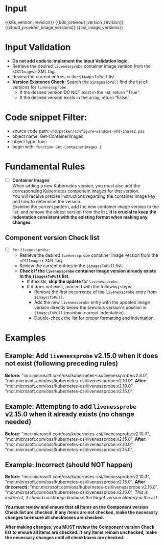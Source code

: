 

# Input 
<KubernetesVersion>{{k8s_version_revision}}</KubernetesVersion>
<KubernetesPreviousVersion>{{k8s_previous_version_revision}}</KubernetesPreviousVersion>
<AzureCloudManagerImages>{{cloud_provider_image_versions}}</AzureCloudManagerImages>
<CSIImages>{{csi_image_versions}}</CSIImages>

# Input Validation
  - **Do not add code to implement the Input Validation logic.**
  - Retrieve the desired `livenessprobe` container image version from the `<CSIImages>` XML tag.
  - Review the current entries in the `$imagesToPull` list.
  - **Version Existence Check**: Search the `$imagesToPull` find the list of versions for `livenessprobe` . 
    - If the desired version DO NOT exist in the list, return "True".
    - If the desired version exists in the array, return "False". 
  
# Code snippet Filter:
   - source code path: `vhd/packer/configure-windows-vhd-phase2.ps1`
   - object name: Get-ContainerImages
   - object type: func
   - begin with: `function Get-ContainerImages {`


# Fundamental Rules

- [ ] **Container Images**  
      When adding a new Kubernetes version, you must also add the corresponding Kubernetes component images for that version.  
      You will receive precise instructions regarding the container image key and how to determine the version.  
      Examine the current pattern, add the new container image version to the list, and remove the oldest version from the list.
      **It is crucial to keep the indentation consistent with the existing format when making any changes.**

## Component version Check list
- [ ] For `livenessprobe`:
	- Retrieve the desired `livenessprobe` container image version from the `<CSIImages>` XML tag.
	- Review the current entries in the `$imagesToPull` list.
	- **Check if the `livenessprobe` container image version already exists in the `$imagesToPull` list.**
		- If it exists, **skip the update** for `livenessprobe`.
		- If it does not exist, proceed with the following steps:
			- Remove the first occurrence of the `livenessprobe` entry from `$imagesToPull`.
			- Add the new `livenessprobe` entry with the updated image version directly below the previous version's position in `$imagesToPull` (maintain correct indentation).
			- Double-check the list for proper formatting and indentation.


# Examples
## **Example: Add `livenessprobe` v2.15.0 when it does not exist (following preceding rules)**

**Before:**
        "mcr.microsoft.com/oss/kubernetes-csi/livenessprobe:v2.8.0",
        "mcr.microsoft.com/oss/kubernetes-csi/livenessprobe:v2.10.0",
**After:**
        "mcr.microsoft.com/oss/kubernetes-csi/livenessprobe:v2.10.0",
        "mcr.microsoft.com/oss/kubernetes-csi/livenessprobe:v2.15.0",

## **Example: Attempting to add `livenessprobe` v2.15.0 when it already exists (no change needed)**

**Before:**
        "mcr.microsoft.com/oss/kubernetes-csi/livenessprobe:v2.10.0",
        "mcr.microsoft.com/oss/kubernetes-csi/livenessprobe:v2.15.0",
**After:**
        "mcr.microsoft.com/oss/kubernetes-csi/livenessprobe:v2.10.0",
        "mcr.microsoft.com/oss/kubernetes-csi/livenessprobe:v2.15.0",

## **Example: Incorrect (should NOT happen)**

**Before:**
        "mcr.microsoft.com/oss/kubernetes-csi/livenessprobe:v2.10.0",
        "mcr.microsoft.com/oss/kubernetes-csi/livenessprobe:v2.15.0",
**After (Incorrect):**
        "mcr.microsoft.com/oss/kubernetes-csi/livenessprobe:v2.15.0",
        "mcr.microsoft.com/oss/kubernetes-csi/livenessprobe:v2.15.0",
*This is incorrect, it should no change because the target version already in the list*

**You must review and ensure that all items on the **Component version Check list** are checked. If any items are not checked, make the necessary changes to ensure all checkboxes are checked.**


**After making changes, you MUST review the **Component version Check list** to ensure all items are checked. If any items remain unchecked, make the necessary changes until all checkboxes are checked.**

